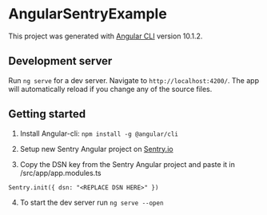 # AngularSentryExample

This project was generated with [Angular CLI](https://github.com/angular/angular-cli) version 10.1.2.

## Development server

Run `ng serve` for a dev server. Navigate to `http://localhost:4200/`. The app will automatically reload if you change any of the source files.

## Getting started

1. Install Angular-cli: `npm install -g @angular/cli`

2. Setup new Sentry Angular project on [Sentry.io](Sentry.io)

3. Copy the DSN key from the Sentry Angular project and paste it in /src/app/app.modules.ts

`Sentry.init({
  dsn: "<REPLACE DSN HERE>"
})`

4. To start the dev server run `ng serve --open`
